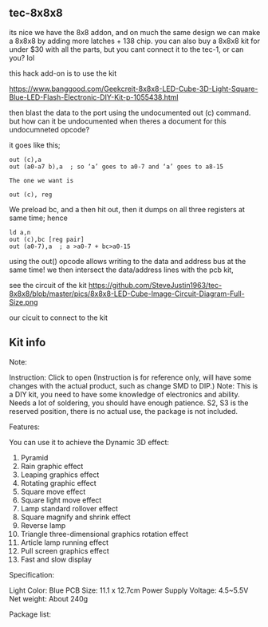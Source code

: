 ## tec-8x8x8

its nice we have the 8x8 addon, and on much the same design we can make a 8x8x8 by adding more latches + 138 chip. 
you can also buy a 8x8x8 kit for under $30 with all the parts, but you cant connect it to the tec-1, or can you? lol

this hack add-on is to use the kit

https://www.banggood.com/Geekcreit-8x8x8-LED-Cube-3D-Light-Square-Blue-LED-Flash-Electronic-DIY-Kit-p-1055438.html

then blast the data to the port using the undocumented out (c) command. but how can it be undocumented when theres a document for this undocumneted opcode?

it goes like this;

```
out (c),a
out (a0-a7 b),a  ; so ‘a’ goes to a0-7 and ‘a’ goes to a8-15

The one we want is

out (c), reg
```

We preload bc, and a then hit out, then it dumps on all three registers at same time; hence

```
ld a,n
out (c),bc [reg pair]
out (a0-7),a  ; a >a0-7 + bc>a0-15 
```

using the out() opcode allows writing to the data and address bus at the same time! we then intersect the data/address lines with the
pcb kit, 

see the circuit of the kit
https://github.com/SteveJustin1963/tec-8x8x8/blob/master/pics/8x8x8-LED-Cube-Image-Circuit-Diagram-Full-Size.png

our cicuit to connect to the kit




## Kit info


Note:

Instruction: Click to open (Instruction is for reference only, will have some changes with the actual product, such as change SMD to DIP.)
Note: This is a DIY kit, you need to have some knowledge of electronics and ability.
Needs a lot of soldering, you should have enough patience.
S2, S3 is the reserved position, there is no actual use, the package is not included.

Features:

You can use it to achieve the Dynamic 3D effect:
1. Pyramid
2. Rain graphic effect
3. Leaping graphics effect
4. Rotating graphic effect
5. Square move effect
6. Square light move effect
7. Lamp standard rollover effect
8. Square magnify and shrink effect
9. Reverse lamp
10. Triangle three-dimensional graphics rotation effect
11. Article lamp running effect
12. Pull screen graphics effect
13. Fast and slow display

Specification:

Light Color: Blue
PCB Size: 11.1 x 12.7cm
Power Supply Voltage: 4.5~5.5V
Net weight: About 240g

Package list:


 


